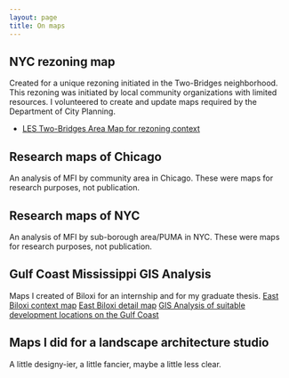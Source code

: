 ```yaml
---
layout: page
title: On maps
---
```



## NYC rezoning map
Created for a unique rezoning initiated in the Two-Bridges neighborhood. This rezoning was initiated by local community organizations with limited resources. I volunteered to create and update maps required by the Department of City Planning.
* [LES Two-Bridges Area Map for rezoning context](./Area-map_LESCW_20200130.pdf)

## Research maps of Chicago
An analysis of MFI by community area in Chicago. These were maps for research purposes, not publication. 

[//]: # ( ## R script to calculate MFI: A simple R script I wrote to use linear interpolation to calculate Median Family Income of Chicago community areas.)

## Research maps of NYC
An analysis of MFI by sub-borough area/PUMA in NYC. These were maps for research purposes, not publication.

## Gulf Coast Mississippi GIS Analysis
Maps I created of Biloxi for an internship and for my graduate thesis.
[East Biloxi context map](bioloxi/EB_context.pdf)
[East Biloxi detail map](bioloxi/EB_detail.pdf)
[GIS Analysis of suitable development locations on the Gulf Coast](bioloxi/presentation_07292009_complete2.pdf)


## Maps I did for a landscape architecture studio
A little designy-ier, a little fancier, maybe a little less clear.




